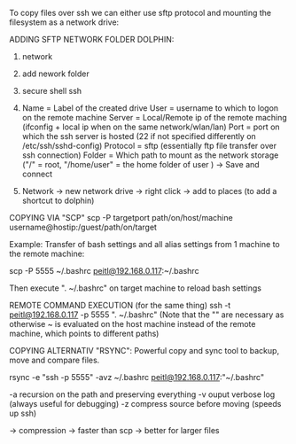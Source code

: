 To copy files over ssh we can either use sftp protocol and mounting the filesystem as a network drive:

ADDING SFTP NETWORK FOLDER DOLPHIN:
1. network
2. add nework folder
3. secure shell ssh

4.  Name = Label of the created drive
    User = username to which to logon on the remote machine
    Server = Local/Remote ip of the remote maching (ifconfig + local ip when on the same network/wlan/lan)
    Port = port on which the ssh server is hosted (22 if not specified differently on /etc/ssh/sshd-config)
    Protocol = sftp (essentially ftp file transfer over ssh connection)
    Folder = Which path to mount as the network storage ("/" = root, "/home/user" = the home folder of user )
    -> Save and connect
5. Network -> new network drive -> right click -> add to places (to add a shortcut to dolphin)


COPYING VIA "SCP"
scp -P targetport path/on/host/machine username@hostip:/guest/path/on/target

Example:
Transfer of bash settings and all alias settings from 1 machine to the remote machine:

scp -P 5555 ~/.bashrc peitl@192.168.0.117:~/.bashrc

Then execute ". ~/.bashrc" on target machine to reload bash settings

REMOTE COMMAND EXECUTION (for the same thing)
ssh -t peitl@192.168.0.117 -p 5555 ". ~/.bashrc"
(Note that the "" are necessary as otherwise ~ is evaluated on the host machine instead of the remote machine, which points to different paths)


COPYING ALTERNATIV "RSYNC":
Powerful copy and sync tool to backup, move and compare files.

rsync -e "ssh -p 5555" -avz ~/.bashrc peitl@192.168.0.117:"~/.bashrc"

-a recursion on the path and preserving everything
-v ouput verbose log (always useful for debugging)
-z compress source before moving (speeds up ssh)

-> compression -> faster than scp -> better for larger files